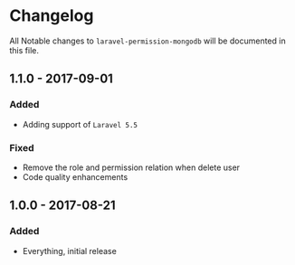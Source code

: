 # Changelog

All Notable changes to `laravel-permission-mongodb` will be documented in this file.

## 1.1.0 - 2017-09-01

### Added
- Adding support of `Laravel 5.5`

### Fixed
- Remove the role and permission relation when delete user
- Code quality enhancements

## 1.0.0 - 2017-08-21

### Added
- Everything, initial release
